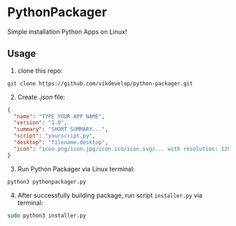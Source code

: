 # PythonPackager
Simple installation Python Apps on Linux!

## Usage
1. clone this repo:
```bash
git clone https://github.com/vikdevelop/python-packager.git
```

2. Create *.json* file:
```json
{
  "name": "TYPE YOUR APP NAME",
  "version": "1.0",
  "summary": "SHORT SUMMARY...",
  "script": "yourscript.py",
  "desktop": "filename.desktop",
  "icon": "icon.png/icon.jpg/icon.ico/icon.svg/... with resolution: 128x128"
}
```
3. Run Python Packager via Linux terminal:
```bash
python3 pythonpackager.py
```
4. After successfully building package, run script `installer.py` via terminal:
```bash
sudo python3 installer.py
```
